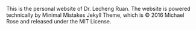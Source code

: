 This is the personal website of Dr. Lecheng Ruan. The website is powered technically by Minimal Mistakes Jekyll Theme, which is © 2016 Michael Rose and released under the MIT License.
